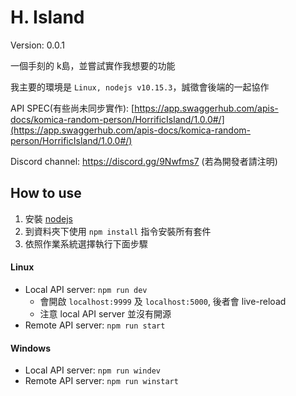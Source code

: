 # H. Island
Version: 0.0.1

一個手刻的 k島，並嘗試實作我想要的功能

我主要的環境是 `Linux, nodejs v10.15.3`，誠徵會後端的一起協作

API SPEC(有些尚未同步實作): [https://app.swaggerhub.com/apis-docs/komica-random-person/HorrificIsland/1.0.0#/](https://app.swaggerhub.com/apis-docs/komica-random-person/HorrificIsland/1.0.0#/)

Discord channel: https://discord.gg/9Nwfms7 (若為開發者請注明)

## How to use
1. 安裝 [nodejs](https://nodejs.org/en/)
2. 到資料夾下使用 `npm install` 指令安裝所有套件
3. 依照作業系統選擇執行下面步驟
#### Linux
* Local API server: `npm run dev`
  * 會開啟 `localhost:9999` 及 `localhost:5000`, 後者會 live-reload
  * 注意 local API server 並沒有開源
* Remote API server: `npm run start`

#### Windows
* Local API server: `npm run windev`
* Remote API server: `npm run winstart`

